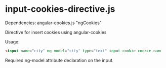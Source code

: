 # input-cookies-directive.js
Dependencies: angular-cookies.js "ngCookies"

Directive for insert cookies using angular-cookies

Usage: 
```html
<input name="city" ng-model="city" type="text" input-cookie cookie-name="city" cookie-value="{{New York}}"/>

```
Required ng-model attribute declaration on the input.
